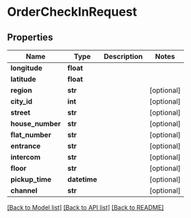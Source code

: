 # OrderCheckInRequest

## Properties
Name | Type | Description | Notes
------------ | ------------- | ------------- | -------------
**longitude** | **float** |  | 
**latitude** | **float** |  | 
**region** | **str** |  | [optional] 
**city_id** | **int** |  | [optional] 
**street** | **str** |  | [optional] 
**house_number** | **str** |  | [optional] 
**flat_number** | **str** |  | [optional] 
**entrance** | **str** |  | [optional] 
**intercom** | **str** |  | [optional] 
**floor** | **str** |  | [optional] 
**pickup_time** | **datetime** |  | [optional] 
**channel** | **str** |  | [optional] 

[[Back to Model list]](../README.md#documentation-for-models) [[Back to API list]](../README.md#documentation-for-api-endpoints) [[Back to README]](../README.md)

